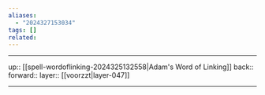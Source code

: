 ```yaml
---
aliases:
  - "2024327153034"
tags: []
related:
---
```




***

up:: [[spell-wordoflinking-2024325132558|Adam's Word of Linking]]
back:: 
forward:: 
layer:: [[voorzzt|layer-047]]

***
